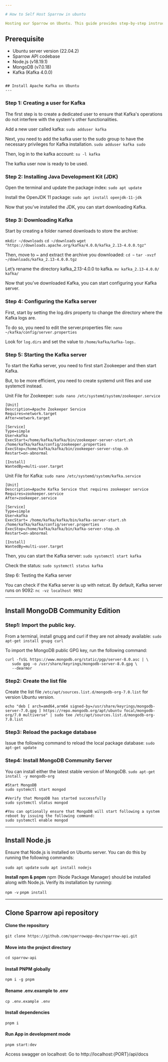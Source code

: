 ```yaml
---

# How to Self Host Sparrow in ubuntu

Hosting our Sparrow on Ubuntu. This guide provides step-by-step instructions for self-hosting our Sparrow API on an Ubuntu server.

```
Prerequisite
-------------------------------------------------------------
   - Ubuntu server version (22.04.2)
   - Sparrow API codebase
   - Node.js (v18.19.1)
   - MongoDB (v7.0.18)
   - Kafka (Kafka 4.0.0)
```

## Install Apache Kafka on Ubuntu
---
```

### Step 1: Creating a user for Kafka
The first step is to create a dedicated user to ensure that Kafka's operations do not interfere with the system's other functionalities.

Add a new user called kafka:
`sudo adduser kafka`

Next, you need to add the kafka user to the sudo group to have the necessary privileges for Kafka installation.
`sudo adduser kafka sudo`

Then, log in to the kafka account:
`su -l kafka`

The kafka user now is ready to be used.

### Step 2: Installing Java Development Kit (JDK)
Open the terminal and update the package index: 
`sudo apt update`

Install the OpenJDK 11 package:
`sudo apt install openjdk-11-jdk`

Now that you’ve installed the JDK, you can start downloading Kafka.

### Step 3: Downloading Kafka
Start by creating a folder named downloads to store the archive:

`mkdir ~/downloads`
`cd ~/downloads`
`wget "https://downloads.apache.org/kafka/4.0.0/kafka_2.13-4.0.0.tgz"`

Then, move to ~ and extract the archive you downloaded:
`cd ~`
`tar -xvzf ~/downloads/kafka_2.13-4.0.0.tgz`

Let’s rename the directory kafka_2.13-4.0.0 to kafka.
`mv kafka_2.13-4.0.0/ kafka/`

Now that you’ve downloaded Kafka, you can start configuring your Kafka server.

### Step 4: Configuring the Kafka server
First, start by setting the log.dirs property to change the directory where the Kafka logs are.

To do so, you need to edit the server.properties file:
`nano ~/kafka/config/server.properties`

Look for `log.dirs` and set the value to `/home/kafka/kafka-logs.`


### Step 5: Starting the Kafka server

To start the Kafka server, you need to first start Zookeeper and then start Kafka.

But, to be more efficient, you need to create systemd unit files and use systemctl instead.

Unit File for Zookeeper:
`sudo nano /etc/systemd/system/zookeeper.service`

```
[Unit]
Description=Apache Zookeeper Service
Requires=network.target                 
After=network.target                 

[Service]
Type=simple
User=kafka
ExecStart=/home/kafka/kafka/bin/zookeeper-server-start.sh /home/kafka/kafka/config/zookeeper.properties        
ExecStop=/home/kafka/kafka/bin/zookeeper-server-stop.sh
Restart=on-abnormal

[Install]
WantedBy=multi-user.target
```
 
 Unit File for Kafka:
`sudo nano /etc/systemd/system/kafka.service`

```
[Unit]
Description=Apache Kafka Service that requires zookeeper service
Requires=zookeeper.service
After=zookeeper.service

[Service]
Type=simple
User=kafka
ExecStart= /home/kafka/kafka/bin/kafka-server-start.sh /home/kafka/kafka/config/server.properties                            
ExecStop=/home/kafka/kafka/bin/kafka-server-stop.sh
Restart=on-abnormal

[Install]
WantedBy=multi-user.target
```
Then, you can start the Kafka server:
`sudo systemctl start kafka`

Check the status:
`sudo systemctl status kafka`

Step 6: Testing the Kafka server

You can check if the Kafka server is up with netcat. By default, Kafka server runs on 9092:
`nc -vz localhost 9092`

---

## Install MongoDB Community Edition

### Step1: Import the public key.

From a terminal, install gnupg and curl if they are not already available:
`sudo apt-get install gnupg curl`

To import the MongoDB public GPG key, run the following command:

```
curl -fsSL https://www.mongodb.org/static/pgp/server-8.0.asc | \
   sudo gpg -o /usr/share/keyrings/mongodb-server-8.0.gpg \
   --dearmor
```

### Step2: Create the list file
Create the list file `/etc/apt/sources.list.d/mongodb-org-7.0.list` for version Ubuntu version.

```
echo "deb [ arch=amd64,arm64 signed-by=/usr/share/keyrings/mongodb-server-7.0.gpg ] https://repo.mongodb.org/apt/ubuntu focal/mongodb-org/7.0 multiverse" | sudo tee /etc/apt/sources.list.d/mongodb-org-7.0.list
```

### Step3: Reload the package database

Issue the following command to reload the local package database:
`sudo apt-get update`

### Step4: Install MongoDB Community Server
You can install either the latest stable version of MongoDB.
`sudo apt-get install -y mongodb-org`

```
#Start MongoDB
sudo systemctl start mongod

#Verify that MongoDB has started successfully
sudo systemctl status mongod

#You can optionally ensure that MongoDB will start following a system reboot by issuing the following command:
sudo systemctl enable mongod
```

---

## Install Node.js

Ensure that Node.js is installed on Ubuntu server. You can do this by running the following commands:

`sudo apt update`
`sudo apt install nodejs`

**Install npm & pnpm**
npm (Node Package Manager) should be installed along with Node.js. Verify its installation by running:

`npm -v`
`pnpm install`

---

## Clone Sparrow api repository

#### Clone the repository
    git clone https://github.com/sparrowapp-dev/sparrow-api.git

#### Move into the project directory
    cd sparrow-api

#### Install PNPM globally
    npm i -g pnpm

#### Rename .env.example to .env
    cp .env.example .env

#### Install dependencies
	pnpm i

#### Run App in development mode
	pnpm start:dev

Access swagger on localhost:
Go to http://localhost:{PORT}/api/docs





















